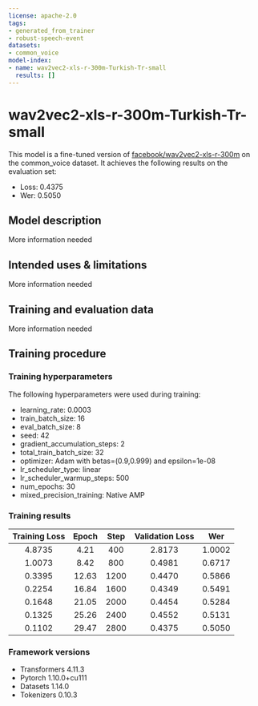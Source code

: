 ```yaml
---
license: apache-2.0
tags:
- generated_from_trainer
- robust-speech-event
datasets:
- common_voice
model-index:
- name: wav2vec2-xls-r-300m-Turkish-Tr-small
  results: []
---
```


<!-- This model card has been generated automatically according to the information the Trainer had access to. You
should probably proofread and complete it, then remove this comment. -->

# wav2vec2-xls-r-300m-Turkish-Tr-small

This model is a fine-tuned version of [facebook/wav2vec2-xls-r-300m](https://huggingface.co/facebook/wav2vec2-xls-r-300m) on the common_voice dataset.
It achieves the following results on the evaluation set:
- Loss: 0.4375
- Wer: 0.5050

## Model description

More information needed

## Intended uses & limitations

More information needed

## Training and evaluation data

More information needed

## Training procedure

### Training hyperparameters

The following hyperparameters were used during training:
- learning_rate: 0.0003
- train_batch_size: 16
- eval_batch_size: 8
- seed: 42
- gradient_accumulation_steps: 2
- total_train_batch_size: 32
- optimizer: Adam with betas=(0.9,0.999) and epsilon=1e-08
- lr_scheduler_type: linear
- lr_scheduler_warmup_steps: 500
- num_epochs: 30
- mixed_precision_training: Native AMP

### Training results

| Training Loss | Epoch | Step | Validation Loss | Wer    |
|:-------------:|:-----:|:----:|:---------------:|:------:|
| 4.8735        | 4.21  | 400  | 2.8173          | 1.0002 |
| 1.0073        | 8.42  | 800  | 0.4981          | 0.6717 |
| 0.3395        | 12.63 | 1200 | 0.4470          | 0.5866 |
| 0.2254        | 16.84 | 1600 | 0.4349          | 0.5491 |
| 0.1648        | 21.05 | 2000 | 0.4454          | 0.5284 |
| 0.1325        | 25.26 | 2400 | 0.4552          | 0.5131 |
| 0.1102        | 29.47 | 2800 | 0.4375          | 0.5050 |


### Framework versions

- Transformers 4.11.3
- Pytorch 1.10.0+cu111
- Datasets 1.14.0
- Tokenizers 0.10.3
